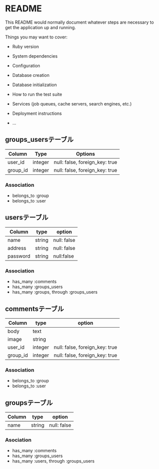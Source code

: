 # README

This README would normally document whatever steps are necessary to get the
application up and running.

Things you may want to cover:

* Ruby version

* System dependencies

* Configuration

* Database creation

* Database initialization

* How to run the test suite

* Services (job queues, cache servers, search engines, etc.)

* Deployment instructions

* ...

## groups_usersテーブル 

|Column|Type|Options|
|------|----|-------|
|user_id|integer|null: false, foreign_key: true|
|group_id|integer|null: false, foreign_key: true|

### Association
- belongs_to :group
- belongs_to :user


## usersテーブル
|Column|type|option|
|------|----|------|
|name|string|null: false|
|address|string|null: false|
|password|string|null:false|

### Association
- has_many :comments
- has_many :groups_users
- has_many :groups, through :groups_users



## commentsテーブル
|Column|type|option|
|------|----|------|
|body|text|
|image|string|
|user_id|integer|null: false, foreign_key: true|
|group_id|integer|null: false, foreign_key: true|

### Association
- belongs_to :group
- belongs_to :user

## groupsテーブル
|Column|type|option|
|------|----|------|
|name|string|null: false|

### Asociation
- has_many :comments
- has_many :groups_users
- has_many :users, through :groups_users